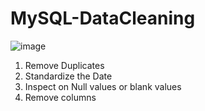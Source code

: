 # MySQL-DataCleaning

![image](https://github.com/user-attachments/assets/3a7fa636-e91c-4221-805a-0c4974b13c8f)


1. Remove Duplicates
2. Standardize the Date
3. Inspect on Null values or blank values
4. Remove columns
